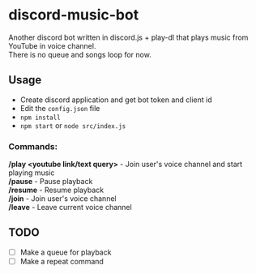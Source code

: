 # discord-music-bot
Another discord bot written in discord.js + play-dl that plays music from YouTube in voice channel.  
There is no queue and songs loop for now.

## Usage
*  Create discord application and get bot token and client id
*  Edit the `config.json` file
*  `npm install`
*  `npm start` or `node src/index.js`

### Commands:
**/play <youtube link/text query>** - Join user's voice channel and start playing music  
**/pause** - Pause playback  
**/resume** - Resume playback  
**/join** - Join user's voice channel  
**/leave** - Leave current voice channel

## TODO
- [ ] Make a queue for playback  
- [ ] Make a repeat command
